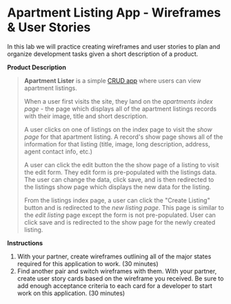 # Apartment Listing App - Wireframes & User Stories
In this lab we will practice creating wireframes and user stories to plan and organize development tasks given a short description of a product.

**Product Description**
> **Apartment Lister** is a simple [CRUD app](https://en.wikipedia.org/wiki/Create,_read,_update_and_delete) where users can view apartment listings.
> 
> When a user first visits the site, they land on the *apartments index page* - the page which displays all of the apartment listings records with their image, title and short description.
>
> A user clicks on one of listings on the index page to visit the *show page* for that apartment listing. A record's show page shows all of the information for that listing (title, image, long description, address, agent contact info, etc.)
> 
> A user can click the edit button the the show page of a listing to visit the edit form. They edit form is pre-populated with the listings data. The user can change the data, click save, and is then redirected to the listings show page which displays the new data for the listing.
> 
> From the listings index page, a user can click the "Create Listing" button and is redirected to the *new listing page*. This page is similar to the *edit listing* page except the form is not pre-populated. User can click save and is redirected to the show page for the newly created listing.

**Instructions**
1. With your partner, create wireframes outlining all of the major states required for this application to work. (30 minutes)
2. Find another pair and switch wireframes with them. With your partner, create user story cards based on the wireframe you received. Be sure to add enough acceptance criteria to each card for a developer to start work on this application. (30 minutes)
